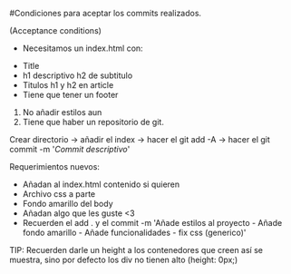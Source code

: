#Condiciones para aceptar los commits realizados.

(Acceptance conditions)

+ Necesitamos un index.html con:
* Title
* h1 descriptivo h2 de subtitulo
* Titulos h1 y h2 en article
* Tiene que tener un footer

1. No añadir estilos aun
2. Tiene que haber un repositorio de git.

Crear directorio -> añadir el index -> hacer el git add -A -> hacer el git commit -m '*Commit descriptivo*'

Requerimientos nuevos:

* Añadan al index.html contenido si quieren
* Archivo css a parte
* Fondo amarillo del body
* Añadan algo que les guste <3
* Recuerden el add . y el commit -m 'Añade estilos al proyecto - Añade fondo amarillo - Añade funcionalidades - fix css (generico)'

TIP: Recuerden darle un height a los contenedores que creen así se muestra, sino por defecto los div no tienen alto (height: 0px;)